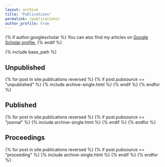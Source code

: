 ```yaml
---
layout: archive
title: "Publications"
permalink: /publications/
author_profile: true
---
```


{% if author.googlescholar %}
  You can also find my articles on <u><a href="{{author.googlescholar}}">Google Scholar profile</a>.</u>
{% endif %}

{% include base_path %}

## Unpublished

{% for post in site.publications reversed %}
  {% if post.pubsource == "unpublished" %}
    {% include archive-single.html %}
  {% endif %}
{% endfor %}

## Published

{% for post in site.publications reversed %}
  {% if post.pubsource == "journal" %}
    {% include archive-single.html %}
  {% endif %}
{% endfor %}

## Proceedings

{% for post in site.publications reversed %}
  {% if post.pubsource == "proceeding" %}
    {% include archive-single.html %}
  {% endif %}
{% endfor %}